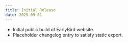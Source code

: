 ```yaml
---
title: Initial Release
date: 2025-09-01
---
```


- Initial public build of EarlyBird website.
- Placeholder changelog entry to satisfy static export.
